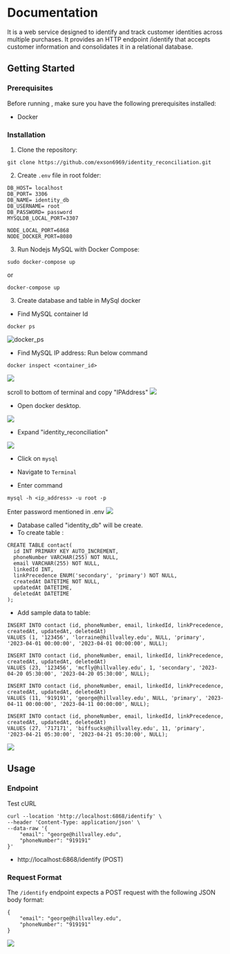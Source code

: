 # Documentation

It is a web service designed to identify and track customer identities across multiple purchases. It provides an HTTP endpoint /identify that accepts customer information and consolidates it in a relational database.

## Getting Started

### Prerequisites

Before running , make sure you have the following prerequisites installed:

* Docker

### Installation
1. Clone the repository:
```
git clone https://github.com/exson6969/identity_reconciliation.git
```
2. Create `.env` file in root folder:
```
DB_HOST= localhost
DB_PORT= 3306
DB_NAME= identity_db
DB_USERNAME= root
DB_PASSWORD= password
MYSQLDB_LOCAL_PORT=3307

NODE_LOCAL_PORT=6868
NODE_DOCKER_PORT=8080
```
3. Run Nodejs MySQL with Docker Compose:
```
sudo docker-compose up
```
or
```
docker-compose up
```
3. Create database and table in MySql docker
- Find MySQL container Id
```
docker ps
```
<img src="img\docker_ps.png" alt="docker_ps"/>

- Find MySQL IP address:
Run below command 
```
docker inspect <container_id>
```
<img src="img\docker_inspect.png"/>

scroll to bottom of terminal and copy "IPAddress"
<img src="img\ip_add.png"/>

- Open docker desktop.
<img src="img\docker_page.png"/>

- Expand "identity_reconciliation" 
<img src="img\docker_page identity_reconciliation.png"/>

- Click on `mysql` 

- Navigate to `Terminal`

- Enter command
```
mysql -h <ip_address> -u root -p
```
Enter password mentioned in .env
<img src="img\docker_sql_teminal.png"/>

- Database called "identity_db" will be create.
- To create table :
```
CREATE TABLE contact(
  id INT PRIMARY KEY AUTO_INCREMENT,
  phoneNumber VARCHAR(255) NOT NULL,
  email VARCHAR(255) NOT NULL,
  linkedId INT,
  linkPrecedence ENUM('secondary', 'primary') NOT NULL,
  createdAt DATETIME NOT NULL,
  updatedAt DATETIME,
  deletedAt DATETIME
);
```
- Add sample data to table:
```
INSERT INTO contact (id, phoneNumber, email, linkedId, linkPrecedence, createdAt, updatedAt, deletedAt)
VALUES (1, '123456', 'lorraine@hillvalley.edu', NULL, 'primary', '2023-04-01 00:00:00', '2023-04-01 00:00:00', NULL);

INSERT INTO contact (id, phoneNumber, email, linkedId, linkPrecedence, createdAt, updatedAt, deletedAt)
VALUES (23, '123456', 'mcfly@hillvalley.edu', 1, 'secondary', '2023-04-20 05:30:00', '2023-04-20 05:30:00', NULL);

INSERT INTO contact (id, phoneNumber, email, linkedId, linkPrecedence, createdAt, updatedAt, deletedAt)
VALUES (11, '919191', 'george@hillvalley.edu', NULL, 'primary', '2023-04-11 00:00:00', '2023-04-11 00:00:00', NULL);

INSERT INTO contact (id, phoneNumber, email, linkedId, linkPrecedence, createdAt, updatedAt, deletedAt)
VALUES (27, '717171', 'biffsucks@hillvalley.edu', 11, 'primary', '2023-04-21 05:30:00', '2023-04-21 05:30:00', NULL);
```
<img src="img\docker_sql_table.png"/>

## Usage
### Endpoint
Test cURL
```
curl --location 'http://localhost:6868/identify' \
--header 'Content-Type: application/json' \
--data-raw '{
    "email": "george@hillvalley.edu",
    "phoneNumber": "919191"
}'
```
* http://localhost:6868/identify (POST)

### Request Format
The `/identify` endpoint expects a POST request with the following JSON body format:

```
{
    "email": "george@hillvalley.edu",
    "phoneNumber": "919191"
}
```
<img src="img\postmanAPI.png"/>
